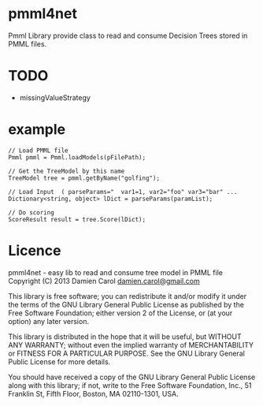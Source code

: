 pmml4net
========

Pmml Library provide class to read and consume Decision Trees stored in PMML files.

TODO
====

* missingValueStrategy

example
=======

	// Load PMML file
	Pmml pmml = Pmml.loadModels(pFilePath);
			
	// Get the TreeModel by this name
	TreeModel tree = pmml.getByName("golfing");
	
	// Load Input  ( parseParams="  var1=1, var2="foo" var3="bar" ...	
	Dictionary<string, object> lDict = parseParams(paramList);

	// Do scoring
	ScoreResult result = tree.Score(lDict);

Licence
=======

pmml4net - easy lib to read and consume tree model in PMML file
Copyright (C) 2013  Damien Carol <damien.carol@gmail.com>

This library is free software; you can redistribute it and/or
modify it under the terms of the GNU Library General Public
License as published by the Free Software Foundation; either
version 2 of the License, or (at your option) any later version.

This library is distributed in the hope that it will be useful,
but WITHOUT ANY WARRANTY; without even the implied warranty of
MERCHANTABILITY or FITNESS FOR A PARTICULAR PURPOSE.  See the GNU
Library General Public License for more details.

You should have received a copy of the GNU Library General Public
License along with this library; if not, write to the
Free Software Foundation, Inc., 51 Franklin St, Fifth Floor,
Boston, MA  02110-1301, USA.

